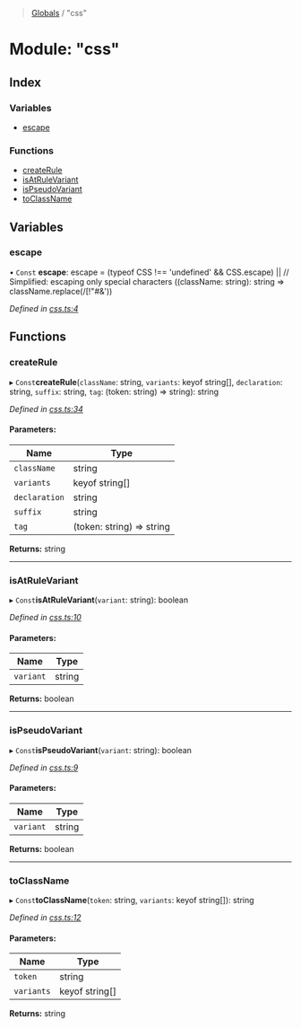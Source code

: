 > [Globals](../README.md) / "css"

# Module: "css"

## Index

### Variables

- [escape](_css_.md#escape)

### Functions

- [createRule](_css_.md#createrule)
- [isAtRuleVariant](_css_.md#isatrulevariant)
- [isPseudoVariant](_css_.md#ispseudovariant)
- [toClassName](_css_.md#toclassname)

## Variables

### escape

• `Const` **escape**: escape = (typeof CSS !== 'undefined' && CSS.escape) \|\| // Simplified: escaping only special characters ((className: string): string => className.replace(/[!"#$%&'()*+,./:;\<=>?@[\]^\`{\|}~]/g, '\\$&'))

_Defined in [css.ts:4](https://github.com/kenoxa/beamwind/blob/main/packages/beamwind/src/css.ts#L4)_

## Functions

### createRule

▸ `Const`**createRule**(`className`: string, `variants`: keyof string[], `declaration`: string, `suffix`: string, `tag`: (token: string) => string): string

_Defined in [css.ts:34](https://github.com/kenoxa/beamwind/blob/main/packages/beamwind/src/css.ts#L34)_

#### Parameters:

| Name          | Type                      |
| ------------- | ------------------------- |
| `className`   | string                    |
| `variants`    | keyof string[]            |
| `declaration` | string                    |
| `suffix`      | string                    |
| `tag`         | (token: string) => string |

**Returns:** string

---

### isAtRuleVariant

▸ `Const`**isAtRuleVariant**(`variant`: string): boolean

_Defined in [css.ts:10](https://github.com/kenoxa/beamwind/blob/main/packages/beamwind/src/css.ts#L10)_

#### Parameters:

| Name      | Type   |
| --------- | ------ |
| `variant` | string |

**Returns:** boolean

---

### isPseudoVariant

▸ `Const`**isPseudoVariant**(`variant`: string): boolean

_Defined in [css.ts:9](https://github.com/kenoxa/beamwind/blob/main/packages/beamwind/src/css.ts#L9)_

#### Parameters:

| Name      | Type   |
| --------- | ------ |
| `variant` | string |

**Returns:** boolean

---

### toClassName

▸ `Const`**toClassName**(`token`: string, `variants`: keyof string[]): string

_Defined in [css.ts:12](https://github.com/kenoxa/beamwind/blob/main/packages/beamwind/src/css.ts#L12)_

#### Parameters:

| Name       | Type           |
| ---------- | -------------- |
| `token`    | string         |
| `variants` | keyof string[] |

**Returns:** string
